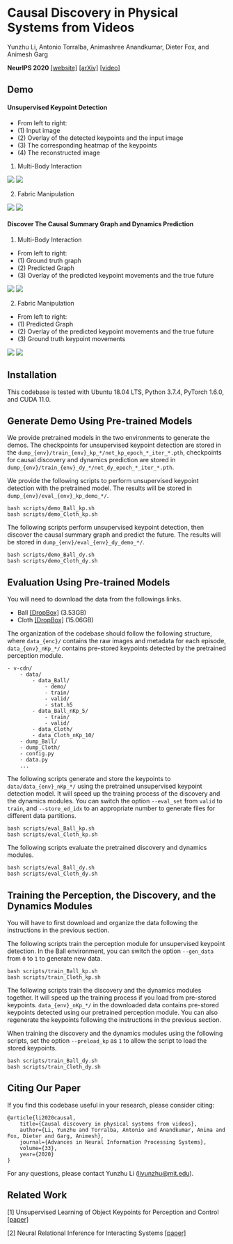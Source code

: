 # Causal Discovery in Physical Systems from Videos
 
Yunzhu Li, Antonio Torralba, Animashree Anandkumar, Dieter Fox, and Animesh Garg

**NeurIPS 2020**
[[website]](https://yunzhuli.github.io/V-CDN/) [[arXiv]](https://arxiv.org/abs/2007.00631) [[video]](https://www.youtube.com/watch?v=hRsCt8xLn_8)


Demo
-------------
#### Unsupervised Keypoint Detection
- From left to right:
- (1) Input image
- (2) Overlay of the detected keypoints and the input image
- (3) The corresponding heatmap of the keypoints
- (4) The reconstructed image

1. Multi-Body Interaction

<kbd><img src="figures/Ball_kp_0.gif" /></kbd>
<kbd><img src="figures/Ball_kp_1.gif" /></kbd>

2. Fabric Manipulation

<kbd><img src="figures/Cloth_kp_0.gif" /></kbd>
<kbd><img src="figures/Cloth_kp_1.gif" /></kbd>

#### Discover The Causal Summary Graph and Dynamics Prediction
1. Multi-Body Interaction
- From left to right:
- (1) Ground truth graph
- (2) Predicted Graph
- (3) Overlay of the predicted keypoint movements and the true future

<kbd><img src="figures/Ball_dy_0.gif" /></kbd>
<kbd><img src="figures/Ball_dy_1.gif" /></kbd>

2. Fabric Manipulation
- From left to right:
- (1) Predicted Graph
- (2) Overlay of the predicted keypoint movements and the true future
- (3) Ground truth keypoint movements

<kbd><img src="figures/Cloth_dy_0.gif" /></kbd>
<kbd><img src="figures/Cloth_dy_1.gif" /></kbd>


Installation
-------------
This codebase is tested with Ubuntu 18.04 LTS, Python 3.7.4, PyTorch 1.6.0, and CUDA 11.0.


Generate Demo Using Pre-trained Models
-------------
We provide pretrained models in the two environments to generate the demos. The checkpoints for unsupervised keypoint detection are stored in the `dump_{env}/train_{env}_kp_*/net_kp_epoch_*_iter_*.pth`, checkpoints for causal discovery and dynamics prediction are stored in `dump_{env}/train_{env}_dy_*/net_dy_epoch_*_iter_*.pth`.


We provide the following scripts to perform unsupervised keypoint detection with the pretrained model. The results will be stored in `dump_{env}/eval_{env}_kp_demo_*/`.

    bash scripts/demo_Ball_kp.sh
    bash scripts/demo_Cloth_kp.sh

The following scripts perform unsupervised keypoint detection, then discover the causal summary graph and predict the future. The results will be stored in `dump_{env}/eval_{env}_dy_demo_*/`.

    bash scripts/demo_Ball_dy.sh
    bash scripts/demo_Cloth_dy.sh


Evaluation Using Pre-trained Models
-------------
You will need to download the data from the followings links.
- Ball [[DropBox]](https://www.dropbox.com/s/flk4rzt5sa6tbu5/data_Ball.zip?dl=0) (3.53GB)
- Cloth [[DropBox]](https://www.dropbox.com/s/dd75rt9nhszgi97/data_Cloth.zip?dl=0) (15.06GB)

The organization of the codebase should follow the following structure, where `data_{enc}/` contains the raw images and metadata for each episode, `data_{env}_nKp_*/` contains pre-stored keypoints detected by the pretrained perception module.

    - v-cdn/
        - data/
            - data_Ball/
                - demo/
                - train/
                - valid/
                - stat.h5
            - data_Ball_nKp_5/
                - train/
                - valid/
            - data_Cloth/
            - data_Cloth_nKp_10/
        - dump_Ball/
        - dump_Cloth/
        - config.py
        - data.py
        ...

The following scripts generate and store the keypoints to `data/data_{env}_nKp_*/` using the pretrained unsupervised keypoint detection model. It will speed up the training process of the discovery and the dynamics modules. You can switch the option `--eval_set` from `valid` to `train`, and `--store_ed_idx` to an appropriate number to generate files for different data partitions.

    bash scripts/eval_Ball_kp.sh
    bash scripts/eval_Cloth_kp.sh

The following scripts evaluate the pretrained discovery and dynamics modules.

    bash scripts/eval_Ball_dy.sh
    bash scripts/eval_Cloth_dy.sh


Training the Perception, the Discovery, and the Dynamics Modules
-------------
You will have to first download and organize the data following the instructions in the previous section.

The following scripts train the perception module for unsupervised keypoint detection. In the Ball environment, you can switch the option `--gen_data` from `0` to `1` to generate new data.

    bash scripts/train_Ball_kp.sh
    bash scripts/train_Cloth_kp.sh

The following scripts train the discovery and the dynamics modules together. It will speed up the training process if you load from pre-stored keypoints. `data_{env}_nKp_*/` in the downloaded data contains pre-stored keypoints detected using our pretrained perception module. You can also regenerate the keypoints following the instructions in the previous section.

When training the discovery and the dynamics modules using the following scripts, set the option `--preload_kp` as `1` to allow the script to load the stored keypoints.

    bash scripts/train_Ball_dy.sh
    bash scripts/train_Cloth_dy.sh


Citing Our Paper
-----------------

If you find this codebase useful in your research, please consider citing:

    @article{li2020causal,
        title={Causal discovery in physical systems from videos},
        author={Li, Yunzhu and Torralba, Antonio and Anandkumar, Anima and Fox, Dieter and Garg, Animesh},
        journal={Advances in Neural Information Processing Systems},
        volume={33},
        year={2020}
    }

  For any questions, please contact Yunzhu Li (liyunzhu@mit.edu).


Related Work
---------------
[1] Unsupervised Learning of Object Keypoints for Perception and Control [[paper]](https://arxiv.org/abs/1906.11883)

[2] Neural Relational Inference for Interacting Systems [[paper]](https://arxiv.org/abs/1802.04687)
